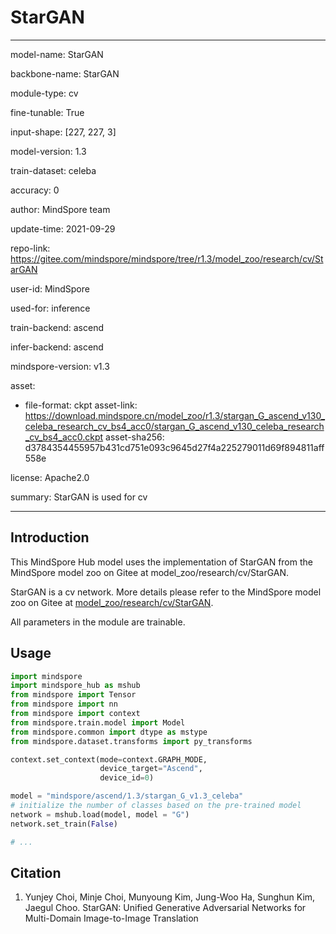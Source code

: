 # StarGAN

---

model-name: StarGAN

backbone-name: StarGAN

module-type: cv

fine-tunable: True

input-shape: [227, 227, 3]

model-version: 1.3

train-dataset: celeba

accuracy: 0

author: MindSpore team

update-time: 2021-09-29

repo-link: <https://gitee.com/mindspore/mindspore/tree/r1.3/model_zoo/research/cv/StarGAN>

user-id: MindSpore

used-for: inference

train-backend: ascend

infer-backend: ascend

mindspore-version: v1.3

asset:

-
    file-format: ckpt
    asset-link: <https://download.mindspore.cn/model_zoo/r1.3/stargan_G_ascend_v130_celeba_research_cv_bs4_acc0/stargan_G_ascend_v130_celeba_research_cv_bs4_acc0.ckpt>
    asset-sha256: d3784354455957b431cd751e093c9645d27f4a225279011d69f894811aff558e

license: Apache2.0

summary: StarGAN is used for cv

---

## Introduction

This MindSpore Hub model uses the implementation of StarGAN from the MindSpore model zoo on Gitee at model_zoo/research/cv/StarGAN.

StarGAN is a cv network. More details please refer to the MindSpore model zoo on Gitee at [model_zoo/research/cv/StarGAN](https://gitee.com/mindspore/mindspore/blob/r1.3/model_zoo/research/cv/StarGAN/README.md).

All parameters in the module are trainable.

## Usage

```python
import mindspore
import mindspore_hub as mshub
from mindspore import Tensor
from mindspore import nn
from mindspore import context
from mindspore.train.model import Model
from mindspore.common import dtype as mstype
from mindspore.dataset.transforms import py_transforms

context.set_context(mode=context.GRAPH_MODE,
                    device_target="Ascend",
                    device_id=0)

model = "mindspore/ascend/1.3/stargan_G_v1.3_celeba"
# initialize the number of classes based on the pre-trained model
network = mshub.load(model, model = "G")
network.set_train(False)

# ...
```

## Citation

1. Yunjey Choi, Minje Choi, Munyoung Kim, Jung-Woo Ha, Sunghun Kim, Jaegul Choo. StarGAN: Unified Generative Adversarial Networks for Multi-Domain Image-to-Image Translation
